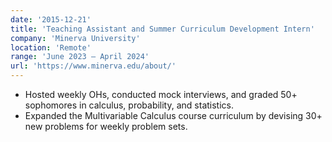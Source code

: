 ```yaml
---
date: '2015-12-21'
title: 'Teaching Assistant and Summer Curriculum Development Intern'
company: 'Minerva University'
location: 'Remote'
range: 'June 2023 – April 2024'
url: 'https://www.minerva.edu/about/'
---
```


- Hosted weekly OHs, conducted mock interviews, and graded 50+ sophomores in calculus, probability, and statistics.
- Expanded the Multivariable Calculus course curriculum by devising 30+ new problems for weekly problem sets.
